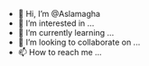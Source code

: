 - 👋 Hi, I’m @Aslamagha
- 👀 I’m interested in ...
- 🌱 I’m currently learning ...
- 💞️ I’m looking to collaborate on ...
- 📫 How to reach me ...

<!---
Aslamagha/Aslamagha is a ✨ special ✨ repository because its `README.md` (this file) appears on your GitHub profile.
You can click the Preview link to take a look at your changes.
--->
